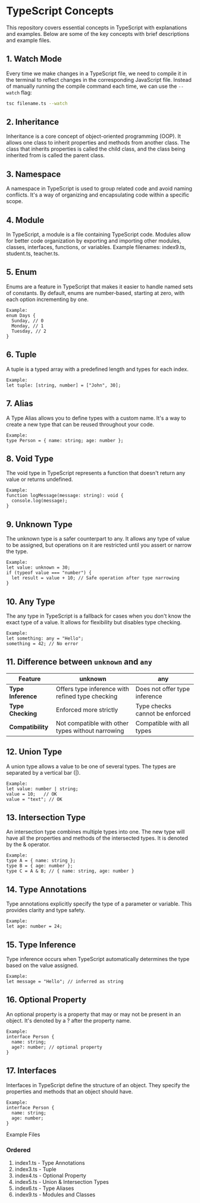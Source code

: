 # TypeScript Concepts

This repository covers essential concepts in TypeScript with explanations and examples. Below are some of the key concepts with brief descriptions and example files.

## 1. **Watch Mode**
Every time we make changes in a TypeScript file, we need to compile it in the terminal to reflect changes in the corresponding JavaScript file. Instead of manually running the compile command each time, we can use the `--watch` flag:
```bash
tsc filename.ts --watch
```


## 2. **Inheritance**
Inheritance is a core concept of object-oriented programming (OOP). It allows one class to inherit properties and methods from another class. The class that inherits properties is called the child class, and the class being inherited from is called the parent class.

## 3. **Namespace**
A namespace in TypeScript is used to group related code and avoid naming conflicts. It's a way of organizing and encapsulating code within a specific scope.

## 4. **Module**
In TypeScript, a module is a file containing TypeScript code. Modules allow for better code organization by exporting and importing other modules, classes, interfaces, functions, or variables. Example filenames: index9.ts, student.ts, teacher.ts.

## 5. **Enum**
Enums are a feature in TypeScript that makes it easier to handle named sets of constants. By default, enums are number-based, starting at zero, with each option incrementing by one.
```
Example:
enum Days {
  Sunday, // 0
  Monday, // 1
  Tuesday, // 2
}
```

## 6. **Tuple**
A tuple is a typed array with a predefined length and types for each index. 
```
Example:
let tuple: [string, number] = ["John", 30];
```
## 7. **Alias**
A Type Alias allows you to define types with a custom name. It's a way to create a new type that can be reused throughout your code. 
```
Example:
type Person = { name: string; age: number };
```
## 8. **Void Type**
The void type in TypeScript represents a function that doesn't return any value or returns undefined. 
```
Example:
function logMessage(message: string): void {
  console.log(message);
}
```

## 9. **Unknown Type**
The unknown type is a safer counterpart to any. It allows any type of value to be assigned, but operations on it are restricted until you assert or narrow the type. 
```
Example:
let value: unknown = 30;
if (typeof value === "number") {
  let result = value + 10; // Safe operation after type narrowing
}
```

## 10. **Any Type**
The any type in TypeScript is a fallback for cases when you don't know the exact type of a value. It allows for flexibility but disables type checking.
```
Example:
let something: any = "Hello";
something = 42; // No error
```
## 11. **Difference between `unknown` and `any`**

| **Feature**        | **unknown**                                    | **any**                                      |
|--------------------|-----------------------------------------------|----------------------------------------------|
| **Type Inference** | Offers type inference with refined type checking | Does not offer type inference               |
| **Type Checking**  | Enforced more strictly                        | Type checks cannot be enforced               |
| **Compatibility**  | Not compatible with other types without narrowing | Compatible with all types                   |

## 12. **Union Type**
A union type allows a value to be one of several types. The types are separated by a vertical bar (|). 
```
Example:
let value: number | string;
value = 10;   // OK
value = "text"; // OK
```
## 13. **Intersection Type**
An intersection type combines multiple types into one. The new type will have all the properties and methods of the intersected types. It is denoted by the & operator. 
```
Example:
type A = { name: string };
type B = { age: number };
type C = A & B; // { name: string, age: number }
```
## 14. **Type Annotations**
Type annotations explicitly specify the type of a parameter or variable. This provides clarity and type safety. 
```
Example:
let age: number = 24;
```
## 15. **Type Inference**
Type inference occurs when TypeScript automatically determines the type based on the value assigned. 
```
Example:
let message = "Hello"; // inferred as string
```
## 16. **Optional Property**
An optional property is a property that may or may not be present in an object. It's denoted by a ? after the property name. 
```
Example:
interface Person {
  name: string;
  age?: number; // optional property
}
```

## 17. **Interfaces**
Interfaces in TypeScript define the structure of an object. They specify the properties and methods that an object should have. 
```
Example:
interface Person {
  name: string;
  age: number;
}
```
Example Files
### Ordered

1. index1.ts - Type Annotations
2. index3.ts - Tuple
3. index4.ts - Optional Property
4. index5.ts - Union & Intersection Types
5. index6.ts - Type Aliases
6. index9.ts - Modules and Classes



